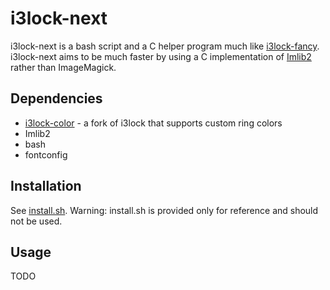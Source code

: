 # i3lock-next

i3lock-next is a bash script and a C helper program much like [i3lock-fancy](https://github.com/meskarune/i3lock-fancy). i3lock-next aims to be much faster by using a C implementation of [Imlib2](https://docs.enlightenment.org/api/imlib2/html/index.html) rather than ImageMagick.

## Dependencies

- [i3lock-color](https://github.com/chrjguill/i3lock-color) - a fork of i3lock that supports custom ring colors
- Imlib2
- bash
- fontconfig

## Installation

See [install.sh](install.sh).
Warning: install.sh is provided only for reference and should not be used.

## Usage

TODO
